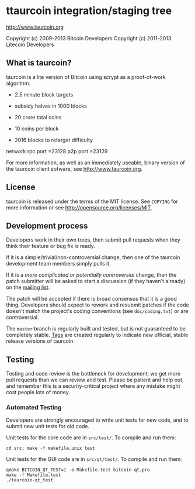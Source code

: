 ttaurcoin integration/staging tree
================================

http://www.taurcoin.org

Copyright (c) 2009-2013 Bitcoin Developers
Copyright (c) 2011-2013 Litecoin Developers

What is taurcoin?
----------------

taurcoin is a lite version of Bitcoin using scrypt as a proof-of-work algorithm.
 - 2.5 minute block targets
 - subsidy halves in 1000 blocks
 - 20 crore total coins

 - 10 coins per block
 - 2016 blocks to retarget difficulty

network
rpc port =23128
p2p port =23129

For more information, as well as an immediately useable, binary version of
the taurcoin client sofware, see http://www.taurcoin.org.

License
-------

taurcoin is released under the terms of the MIT license. See `COPYING` for more
information or see http://opensource.org/licenses/MIT.

Development process
-------------------

Developers work in their own trees, then submit pull requests when they think
their feature or bug fix is ready.

If it is a simple/trivial/non-controversial change, then one of the taurcoin
development team members simply pulls it.

If it is a *more complicated or potentially controversial* change, then the patch
submitter will be asked to start a discussion (if they haven't already) on the
[mailing list](http://sourceforge.net/mailarchive/forum.php?forum_name=bitcoin-development).

The patch will be accepted if there is broad consensus that it is a good thing.
Developers should expect to rework and resubmit patches if the code doesn't
match the project's coding conventions (see `doc/coding.txt`) or are
controversial.

The `master` branch is regularly built and tested, but is not guaranteed to be
completely stable. [Tags](https://github.com/bitcoin/bitcoin/tags) are created
regularly to indicate new official, stable release versions of taurcoin.

Testing
-------

Testing and code review is the bottleneck for development; we get more pull
requests than we can review and test. Please be patient and help out, and
remember this is a security-critical project where any mistake might cost people
lots of money.

### Automated Testing

Developers are strongly encouraged to write unit tests for new code, and to
submit new unit tests for old code.

Unit tests for the core code are in `src/test/`. To compile and run them:

    cd src; make -f makefile.unix test

Unit tests for the GUI code are in `src/qt/test/`. To compile and run them:

    qmake BITCOIN_QT_TEST=1 -o Makefile.test bitcoin-qt.pro
    make -f Makefile.test
    ./taurcoin-qt_test

